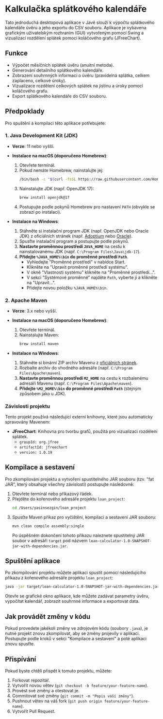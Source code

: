 # Kalkulačka splátkového kalendáře

Tato jednoduchá desktopová aplikace v Javě slouží k výpočtu splátkového kalendáře úvěru a jeho exportu do CSV souboru. Aplikace je vybavena grafickým uživatelským rozhraním (GUI) vytvořeným pomocí Swing a vizualizací rozdělení splátek pomocí koláčového grafu (JFreeChart).

## Funkce

*   Výpočet měsíčních splátek úvěru (anuitní metoda).
*   Generování detailního splátkového kalendáře.
*   Zobrazení souhrnných informací o úvěru (pravidelná splátka, celkem zaplaceno, celkové úroky).
*   Vizualizace rozdělení celkových splátek na jistinu a úroky pomocí koláčového grafu.
*   Export splátkového kalendáře do CSV souboru.

## Předpoklady

Pro spuštění a kompilaci této aplikace potřebujete:

### 1. Java Development Kit (JDK)

*   **Verze**: 11 nebo vyšší.
*   **Instalace na macOS (doporučeno Homebrew)**:
    1.  Otevřete terminál.
    2.  Pokud nemáte Homebrew, nainstalujte jej:
        ```bash
        /bin/bash -c "$(curl -fsSL https://raw.githubusercontent.com/Homebrew/install/HEAD/install.sh)"
        ```
    3.  Nainstalujte JDK (např. OpenJDK 17):
        ```bash
        brew install openjdk@17
        ```
    4.  Postupujte podle pokynů Homebrew pro nastavení `PATH` (obvykle se zobrazí po instalaci).

*   **Instalace na Windows**:
    1.  Stáhněte si instalační program JDK (např. OpenJDK nebo Oracle JDK) z oficiálních stránek (např. [Adoptium](https://adoptium.net/temurin/releases/) nebo [Oracle](https://www.oracle.com/java/technologies/javase-downloads.html)).
    2.  Spusťte instalační program a postupujte podle pokynů.
    3.  **Nastavte proměnnou prostředí `JAVA_HOME`** na cestu k nainstalovanému JDK (např. `C:\Program Files\Java\jdk-17`).
    4.  **Přidejte `%JAVA_HOME%\bin` do proměnné prostředí `Path`**.
        *   Vyhledejte "Proměnné prostředí" v nabídce Start.
        *   Klikněte na "Upravit proměnné prostředí systému".
        *   V okně "Vlastnosti systému" klikněte na "Proměnné prostředí...".
        *   V sekci "Systémové proměnné" najděte `Path`, vyberte ji a klikněte na "Upravit...".
        *   Přidejte novou položku `%JAVA_HOME%\bin`.

### 2. Apache Maven

*   **Verze**: 3.x nebo vyšší.
*   **Instalace na macOS (doporučeno Homebrew)**:
    1.  Otevřete terminál.
    2.  Nainstalujte Maven:
        ```bash
        brew install maven
        ```

*   **Instalace na Windows**:
    1.  Stáhněte si binární ZIP archiv Mavenu z [oficiálních stránek](https://maven.apache.org/download.cgi).
    2.  Rozbalte archiv do vhodného adresáře (např. `C:\Program Files\Apache\maven`).
    3.  **Nastavte proměnnou prostředí `M2_HOME`** na cestu k rozbalenému adresáři Mavenu (např. `C:\Program Files\Apache\maven`).
    4.  **Přidejte `%M2_HOME%\bin` do proměnné prostředí `Path`** (stejným způsobem jako u JDK).

### Závislosti projektu

Tento projekt používá následující externí knihovny, které jsou automaticky spravovány Mavenem:

*   **JFreeChart**: Knihovna pro tvorbu grafů, použitá pro vizualizaci rozdělení splátek.
    *   `groupId: org.jfree`
    *   `artifactId: jfreechart`
    *   `version: 1.0.19`

## Kompilace a sestavení

Pro zkompilování projektu a vytvoření spustitelného JAR souboru (tzv. "fat JAR", který obsahuje všechny závislosti) postupujte následovně:

1.  Otevřete terminál nebo příkazový řádek.
2.  Přejděte do kořenového adresáře projektu `loan_project`:
    ```bash
    cd /Users/yasinsezgin/loan_project
    ```
3.  Spusťte Maven příkaz pro vyčištění, kompilaci a sestavení JAR souboru:
    ```bash
    mvn clean compile assembly:single
    ```
    Po úspěšném dokončení tohoto příkazu naleznete spustitelný JAR soubor v adresáři `target` pod názvem `loan-calculator-1.0-SNAPSHOT-jar-with-dependencies.jar`.

## Spuštění aplikace

Po zkompilování projektu můžete aplikaci spustit pomocí následujícího příkazu z kořenového adresáře projektu `loan_project`:

```bash
java -jar target/loan-calculator-1.0-SNAPSHOT-jar-with-dependencies.jar
```

Otevře se grafické okno aplikace, kde můžete zadávat parametry úvěru, vypočítat kalendář, zobrazit souhrnné informace a exportovat data.

## Jak provádět změny v kódu

Pokud provedete jakékoli změny ve zdrojovém kódu (soubory `.java`), je nutné projekt znovu zkompilovat, aby se změny projevily v aplikaci. Postupujte podle kroků v sekci "Kompilace a sestavení" a poté aplikaci znovu spusťte.

## Přispívání

Pokud byste chtěli přispět k tomuto projektu, můžete:

1.  Forkovat repozitář.
2.  Vytvořit novou větev (`git checkout -b feature/your-feature-name`).
3.  Provést své změny a otestovat je.
4.  Commitovat své změny (`git commit -m "Popis vaší změny"`).
5.  Pushnout větev na váš fork (`git push origin feature/your-feature-name`).
6.  Vytvořit Pull Request.
